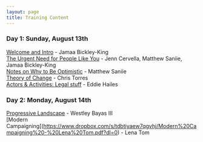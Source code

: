 ```yaml
---
layout: page
title: Training Content 
---
```


### Day 1: Sunday, August 13th

[Welcome and Intro](https://www.dropbox.com/s/lkfo0g1xcl79m47/Change%20the%20Game%20Welcome%20and%20Intro-Jamaa%20Bickley-King.pptx.pdf?dl=0) - Jamaa Bickley-King
<br>[The Urgent Need for People Like You](https://www.dropbox.com/s/ig82nkw18mse4ei/The%20Urgent%20Need%20for%20People%20like%20You-Cervella%20Saniie%20Jamaa.pdf?dl=0) - Jenn Cervella, Matthew Saniie, Jamaa Bickley-King
<br>[Notes on Why to Be Optimistic](https://www.dropbox.com/s/58f6qsvopktic15/Notes%20on%20Why%20to%20be%20Optimistic-Matthew%20Saniie.pdf?dl=0) - Matthew Saniie
<br>[Theory of Change](https://www.dropbox.com/s/q58uzlouy8l74ti/Theory%20of%20Change%20-%20Chris%20Torres.pdf?dl=0) - Chris Torres
<br>[Actors & Activities: Legal stuff](https://www.dropbox.com/s/malgw8ubqjl66qj/Actors%20%26%20Activity-Legal%20stuff-Eddie%20Hailes.pdf?dl=0) - Eddie Hailes

### Day 2: Monday, August 14th

[Progressive Landscape](https://www.dropbox.com/s/ziaig7tnaoomofm/Progressive%20Landscape-Westley%20Bayas.pdf?dl=0) - Westley Bayas III
<br>[Modern Campaigning[(https://www.dropbox.com/s/tdbtiyaew7qgvhj/Modern%20Campaigning%20-%20Lena%20Tom.pdf?dl=0) - Lena Tom
